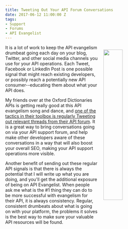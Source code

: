 ```yaml
---
title: Tweeting Out Your API Forum Conversations
date: 2017-06-12 11:00:00 Z
tags:
- Support
- Forums
- API Evangelist
---
```


<p><a href="https://twitter.com/OxfordWordsAPI/status/872375851580624899"><img src="https://s3.amazonaws.com/kinlane-productions/oxford-dictionaries/oxford-dictionaries-support-forum-tweet.png" align="right" width="35%" style="padding: 15px;" /></a></p>It is a lot of work to keep the API evangelism drumbeat going each day on your blog, Twitter, and other social media channels you use for your API operations. Each Tweet, Facebook or LinkedIn Post is one possible signal that might reach existing developers, or possibly reach a potentially new API consumer--educating them about what your API does.

My friends over at the Oxford Dictionaries APIs is getting really good at this API evangelism song and dance, and [one of the tactics in their toolbox is regularly Tweeting out relevant threads from their API forum](https://twitter.com/OxfordWordsAPI/status/872375851580624899). It is a great way to bring conversations going on via your API support forum, and help make other developers aware of these conversations in a way that will also boost your overall SEO, making your API support operations more visible. 

Another benefit of sending out these regular API signals is that there is always the potential that I will write up what you are doing, and you'll get the additional exposure of being on API Evangelist. When people ask me what is the #1 thing they can do to be more successful with evangelism for their API, it is always consistency. Regular, consistent drumbeats about what is going on with your platform, the problems it solves is the best way to make sure your valuable API resources will be found.